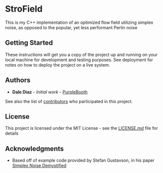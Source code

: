 # StroField

This is my C++ implementation of an optimized flow field utilizing simplex noise, as opposed to the popular, yet less performant Perlin noise

## Getting Started

These instructions will get you a copy of the project up and running on your local machine for development and testing purposes. See deployment for notes on how to deploy the project on a live system.

## Authors

* **Dale Diaz** - *Initial work* - [PurpleBooth](https://github.com/Stropheum)

See also the list of [contributors](https://github.com/your/project/contributors) who participated in this project.

## License

This project is licensed under the MIT License - see the [LICENSE.md](LICENSE.md) file for details

## Acknowledgments

* Based off of example code provided by Stefan Gustavson, in his paper [Simplex Noise Demystified](http://staffwww.itn.liu.se/~stegu/simplexnoise/simplexnoise.pdf#G999585)